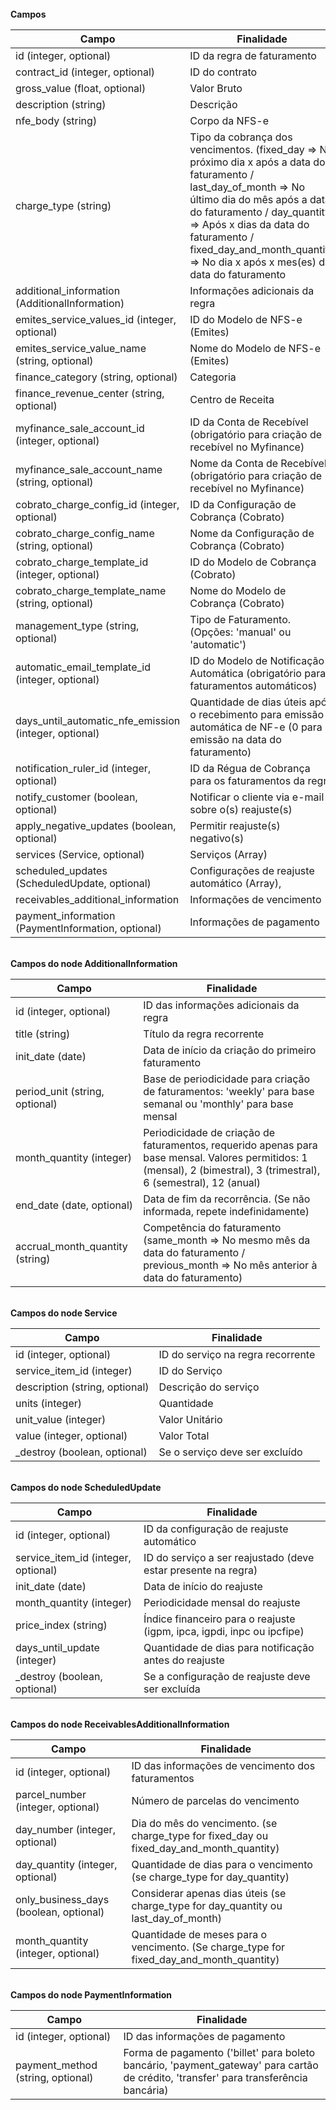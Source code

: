 
<br>
<strong> Campos  </strong>

|              Campo                                      |      Finalidade
| ------------------------------------------------------- | --------------------------------------------------------------------------------- |
| id (integer, optional)                                  | ID da regra de faturamento                                                        |
| contract_id (integer, optional)                         | ID do contrato                                                                    |
| gross_value (float, optional)                           | Valor Bruto                                                                       |
| description (string)                                    | Descrição                                                                         |
| nfe_body (string)                                       | Corpo da NFS-e                                                                    |
| charge_type (string)                                    | Tipo da cobrança dos vencimentos. (fixed_day => No próximo dia x após a data do faturamento / last_day_of_month => No último dia do mês após a data do faturamento / day_quantity => Após x dias da data do faturamento / fixed_day_and_month_quantity => No dia x após x mes(es) da data do faturamento|
| additional_information (AdditionalInformation)          | Informações adicionais da regra                                                   |
| emites_service_values_id (integer, optional)            | ID do Modelo de NFS-e (Emites)                                                    |
| emites_service_value_name (string, optional)            | Nome do Modelo de NFS-e (Emites)                                                  |
| finance_category (string, optional)                     | Categoria                                                                         |
| finance_revenue_center (string, optional)               | Centro de Receita                                                                 |
| myfinance_sale_account_id (integer, optional)           | ID da Conta de Recebível (obrigatório para criação de recebível no Myfinance)     |
| myfinance_sale_account_name (string, optional)          | Nome da Conta de Recebível (obrigatório para criação de recebível no Myfinance)   |
| cobrato_charge_config_id (integer, optional)            | ID da Configuração de Cobrança (Cobrato)                                          |
| cobrato_charge_config_name (string, optional)           | Nome da Configuração de Cobrança (Cobrato)                                        |
| cobrato_charge_template_id (integer, optional)          | ID do Modelo de Cobrança (Cobrato)                                                |
| cobrato_charge_template_name (string, optional)         | Nome do Modelo de Cobrança (Cobrato)                                              |
| management_type (string, optional)                      | Tipo de Faturamento. (Opções: 'manual' ou 'automatic')                            |
| automatic_email_template_id (integer, optional)         | ID do Modelo de Notificação Automática (obrigatório para faturamentos automáticos)|
| days_until_automatic_nfe_emission (integer, optional)   | Quantidade de dias úteis após o recebimento para emissão automática de NF-e (0 para emissão na data do faturamento)|
| notification_ruler_id (integer, optional)               | ID da Régua de Cobrança para os faturamentos da regra                             |
| notify_customer (boolean, optional)                     | Notificar o cliente via e-mail sobre o(s) reajuste(s)                             |
| apply_negative_updates (boolean, optional)              | Permitir reajuste(s) negativo(s)                                                  |
| services (Service, optional)                            | Serviços (Array)                                                                  |
| scheduled_updates (ScheduledUpdate, optional)           | Configurações de reajuste automático (Array),                                     |
| receivables_additional_information                      | Informações de vencimento                                                         |
| payment_information (PaymentInformation, optional)      | Informações de pagamento                                                          |


<br>
<strong> Campos do node AdditionalInformation  </strong>

|              Campo                  |      Finalidade
| ----------------------------------- | --------------------------------------------------- |
| id (integer, optional)              | ID das informações adicionais da regra              |
| title (string)                      | Título da regra recorrente                          |
| init_date (date)                    | Data de início da criação do primeiro faturamento   |
| period_unit (string, optional)      | Base de periodicidade para criação de faturamentos: 'weekly' para base semanal ou 'monthly' para base mensal|
| month_quantity (integer)            | Periodicidade de criação de faturamentos, requerido apenas para base mensal. Valores permitidos: 1 (mensal), 2 (bimestral), 3 (trimestral), 6 (semestral), 12 (anual)|
| end_date (date, optional)           | Data de fim da recorrência. (Se não informada, repete indefinidamente)|
| accrual_month_quantity (string)     | Competência do faturamento (same_month => No mesmo mês da data do faturamento / previous_month => No mês anterior à data do faturamento)|

<br>
<strong> Campos do node Service  </strong>

|              Campo                  |      Finalidade
| ----------------------------------- | --------------------------------------------------- |
| id (integer, optional)              | ID do serviço na regra recorrente                   |
| service_item_id (integer)           | ID do Serviço                                       |
| description (string, optional)      | Descrição do serviço                                |
| units (integer)                     | Quantidade                                          |
| unit_value (integer)                | Valor Unitário                                      |
| value (integer, optional)           | Valor Total                                         |
| _destroy (boolean, optional)        | Se o serviço deve ser excluído                      |

<br>
<strong> Campos do node ScheduledUpdate  </strong>

|              Campo                  |      Finalidade
| ----------------------------------- | --------------------------------------------------- |
| id (integer, optional)              | ID da configuração de reajuste automático           |
| service_item_id (integer, optional) | ID do serviço a ser reajustado (deve estar presente na regra)|
| init_date (date)                    | Data de início do reajuste                          |
| month_quantity (integer)            | Periodicidade mensal do reajuste                    |
| price_index (string)                | Índice financeiro para o reajuste (igpm, ipca, igpdi, inpc ou ipcfipe)|
| days_until_update (integer)         | Quantidade de dias para notificação antes do reajuste|
| _destroy (boolean, optional)        | Se a configuração de reajuste deve ser excluída      |


<br>
<strong> Campos do node ReceivablesAdditionalInformation</strong>

|              Campo                  |      Finalidade
| ----------------------------------- | --------------------------------------------------- |
| id (integer, optional)              | ID das informações de vencimento dos faturamentos   |
| parcel_number (integer, optional)   | Número de parcelas do vencimento                    |
| day_number (integer, optional)      | Dia do mês do vencimento. (se charge_type for fixed_day ou fixed_day_and_month_quantity)|
| day_quantity (integer, optional)    | Quantidade de dias para o vencimento (se charge_type for day_quantity)|
| only_business_days (boolean, optional)| Considerar apenas dias úteis (se charge_type for day_quantity ou last_day_of_month)|
| month_quantity (integer, optional)  | Quantidade de meses para o vencimento. (Se charge_type for fixed_day_and_month_quantity)|


<br>
<strong> Campos do node PaymentInformation</strong>

|              Campo                  |      Finalidade
| ----------------------------------- | --------------------------------------------------- |
| id (integer, optional)              | ID das informações de pagamento                     |
| payment_method (string, optional)   | Forma de pagamento ('billet' para boleto bancário, 'payment_gateway' para cartão de crédito, 'transfer' para transferência bancária)|
